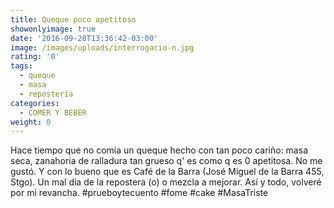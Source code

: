 ```yaml
---
title: Queque poco apetitoso
showonlyimage: true
date: '2016-09-28T13:36:42-03:00'
image: /images/uploads/interrogacio-n.jpg
rating: '0'
tags:
  - queque
  - masa
  - repostería
categories:
  - COMER Y BEBER
weight: 0
---
```

Hace tiempo que no comía un queque hecho con tan poco cariño: masa seca, zanahoria de ralladura tan grueso q' es como q es 0 apetitosa. No me gustó. Y con lo bueno que es Café de la Barra (José Miguel de la Barra 455, Stgo). Un mal día de la repostera (o) o mezcla a mejorar. Así y todo, volveré por mi revancha. #prueboytecuento #fome #cake #MasaTriste
